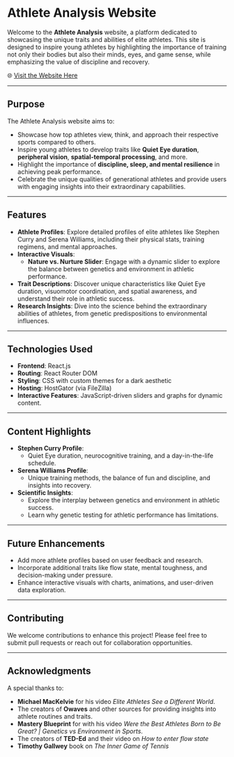 # Athlete Analysis Website

Welcome to the **Athlete Analysis** website, a platform dedicated to showcasing the unique traits and abilities of elite athletes. This site is designed to inspire young athletes by highlighting the importance of training not only their bodies but also their minds, eyes, and game sense, while emphasizing the value of discipline and recovery.

🌐 [Visit the Website Here](https://ies.ywu.temporary.site/website_415e5485/)

---

## **Purpose**
The Athlete Analysis website aims to:
- Showcase how top athletes view, think, and approach their respective sports compared to others.
- Inspire young athletes to develop traits like **Quiet Eye duration**, **peripheral vision**, **spatial-temporal processing**, and more.
- Highlight the importance of **discipline, sleep, and mental resilience** in achieving peak performance.
- Celebrate the unique qualities of generational athletes and provide users with engaging insights into their extraordinary capabilities.

---

## **Features**
- **Athlete Profiles**: Explore detailed profiles of elite athletes like Stephen Curry and Serena Williams, including their physical stats, training regimens, and mental approaches.
- **Interactive Visuals**:
  - **Nature vs. Nurture Slider**: Engage with a dynamic slider to explore the balance between genetics and environment in athletic performance.
- **Trait Descriptions**: Discover unique characteristics like Quiet Eye duration, visuomotor coordination, and spatial awareness, and understand their role in athletic success.
- **Research Insights**: Dive into the science behind the extraordinary abilities of athletes, from genetic predispositions to environmental influences.

---

## **Technologies Used**
- **Frontend**: React.js
- **Routing**: React Router DOM
- **Styling**: CSS with custom themes for a dark aesthetic
- **Hosting**: HostGator (via FileZilla)
- **Interactive Features**: JavaScript-driven sliders and graphs for dynamic content.

---

## **Content Highlights**
- **Stephen Curry Profile**:
  - Quiet Eye duration, neurocognitive training, and a day-in-the-life schedule.
- **Serena Williams Profile**:
  - Unique training methods, the balance of fun and discipline, and insights into recovery.
- **Scientific Insights**:
  - Explore the interplay between genetics and environment in athletic success.
  - Learn why genetic testing for athletic performance has limitations.

---

## **Future Enhancements**
- Add more athlete profiles based on user feedback and research.
- Incorporate additional traits like flow state, mental toughness, and decision-making under pressure.
- Enhance interactive visuals with charts, animations, and user-driven data exploration.

---

## **Contributing**
We welcome contributions to enhance this project! Please feel free to submit pull requests or reach out for collaboration opportunities.

---

## **Acknowledgments**
A special thanks to:
- **Michael MacKelvie** for his video *Elite Athletes See a Different World*.
- The creators of **Owaves** and other sources for providing insights into athlete routines and traits.
- **Mastery Blueprint** for with his video *Were the Best Athletes Born to Be Great? | Genetics vs Environment in Sports*.
- The creators of **TED-Ed** and their video on *How to enter flow state* 
- **Timothy Gallwey** book on *The Inner Game of Tennis*